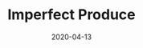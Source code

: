 ---
layout: page
title: Imperfect Produce
permalink: /imperfect-produce
domain: imperfectfoods.com
status: live
tags: food
date: 2020-04-13
---